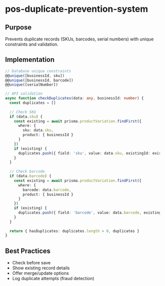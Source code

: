 # pos-duplicate-prevention-system

## Purpose
Prevents duplicate records (SKUs, barcodes, serial numbers) with unique constraints and validation.

## Implementation
```typescript
// Database unique constraints
@@unique([businessId, sku])
@@unique([businessId, barcode])
@@unique([serialNumber])

// API validation
async function checkDuplicates(data: any, businessId: number) {
  const duplicates = []
  
  // Check SKU
  if (data.sku) {
    const existing = await prisma.productVariation.findFirst({
      where: {
        sku: data.sku,
        product: { businessId }
      }
    })
    if (existing) {
      duplicates.push({ field: 'sku', value: data.sku, existingId: existing.id })
    }
  }
  
  // Check barcode
  if (data.barcode) {
    const existing = await prisma.productVariation.findFirst({
      where: {
        barcode: data.barcode,
        product: { businessId }
      }
    })
    if (existing) {
      duplicates.push({ field: 'barcode', value: data.barcode, existingId: existing.id })
    }
  }
  
  return { hasDuplicates: duplicates.length > 0, duplicates }
}
```

## Best Practices
- Check before save
- Show existing record details
- Offer merge/update options
- Log duplicate attempts (fraud detection)
